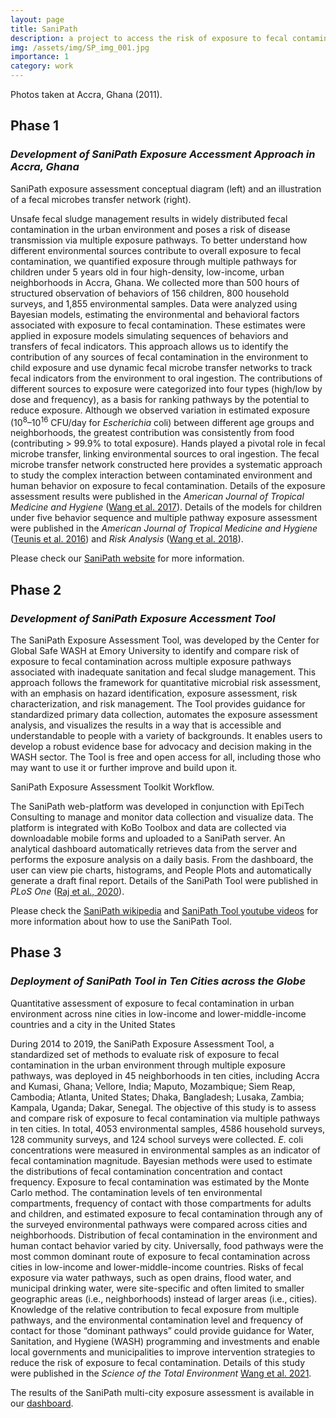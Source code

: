 ```yaml
---
layout: page
title: SaniPath
description: a project to access the risk of exposure to fecal contamination through multiple environmental pathways in urban communities
img: /assets/img/SP_img_001.jpg
importance: 1
category: work
---
```


<div class="row">
    <div class="col-sm mt-3 mt-md-0">
        <img class="img-fluid rounded z-depth-1" src="{{ '/assets/img/SP_Figure5.jpg' | relative_url }}" alt="" title="photo 1"/>
    </div>
    <div class="col-sm mt-3 mt-md-0">
        <img class="img-fluid rounded z-depth-1" src="{{ '/assets/img/SP_Figure6.jpg' | relative_url }}" alt="" title="photo 2"/>
    </div>
    <div class="col-sm mt-3 mt-md-0">
        <img class="img-fluid rounded z-depth-1" src="{{ '/assets/img/SP_Figure7.jpg' | relative_url }}" alt="" title="photo 3"/>
    </div>
</div>
<div class="caption">
    Photos taken at Accra, Ghana (2011).
</div>

## Phase 1
### *Development of SaniPath Exposure Accessment Approach in Accra, Ghana*

<div class="row justify-content-sm-center">
    <div class="col-sm-8 mt-3 mt-md-0">
        <img class="img-fluid rounded z-depth-1" src="{{ '/assets/img/SP_Figure1.png' | relative_url }}" alt="" title="SaniPath Conceptual Diagram"/>
    </div>
    <div class="col-sm-4 mt-3 mt-md-0">
        <img class="img-fluid rounded z-depth-1" src="{{ '/assets/img/SP_Figure2.png' | relative_url }}" alt="" title="Fecal Microbes Transfer Network"/>
    </div>
</div>
<div class="caption">
    SaniPath exposure assessment conceptual diagram (left) and an illustration of a fecal microbes transfer network (right).
</div>

Unsafe fecal sludge management results in widely distributed fecal contamination in the urban environment and poses a risk of disease transmission via multiple exposure pathways. To better understand how different environmental sources contribute to overall exposure to fecal contamination, we quantified exposure through multiple pathways for children under 5 years old in four high-density, low-income, urban neighborhoods in Accra, Ghana. We collected more than 500 hours of structured observation of behaviors of 156 children, 800 household surveys, and 1,855 environmental samples. Data were analyzed using Bayesian models, estimating the environmental and behavioral factors associated with exposure to fecal contamination. These estimates were applied in exposure models simulating sequences of behaviors and transfers of fecal indicators. This approach allows us to identify the contribution of any sources of fecal contamination in the environment to child exposure and use dynamic fecal microbe transfer networks to track fecal indicators from the environment to oral ingestion. The contributions of different sources to exposure were categorized into four types (high/low by dose and frequency), as a basis for ranking pathways by the potential to reduce exposure. Although we observed variation in estimated exposure (10<sup>8</sup>–10<sup>16</sup> CFU/day for *Escherichia* coli) between different age groups and neighborhoods, the greatest contribution was consistently from food (contributing > 99.9% to total exposure). Hands played a pivotal role in fecal microbe transfer, linking environmental sources to oral ingestion. The fecal microbe transfer network constructed here provides a systematic approach to study the complex interaction between contaminated environment and human behavior on exposure to fecal contamination. Details of the exposure assessment results were published in the *American Journal of Tropical Medicine and Hygiene* (<a href="https://www.ajtmh.org/view/journals/tpmd/97/4/article-p1009.xml">Wang et al. 2017</a>). Details of the models for children under five behavior sequence and multiple pathway exposure assessment were published in the *American Journal of Tropical Medicine and Hygiene* (<a href="https://www.ajtmh.org/view/journals/tpmd/94/4/article-p920.xml">Teunis et al. 2016</a>) and *Risk Analysis* (<a href="https://onlinelibrary.wiley.com/doi/full/10.1111/risa.13146">Wang et al. 2018</a>).

Please check our <a href="https://www.sanipath.net/">SaniPath website</a> for more information.

## Phase 2
### *Development of SaniPath Exposure Accessment Tool*

The SaniPath Exposure Assessment Tool, was developed by the Center for Global Safe WASH at Emory University to identify and compare risk of exposure to fecal contamination across multiple exposure pathways associated with inadequate sanitation and fecal sludge management. This approach follows the framework for quantitative microbial risk assessment, with an emphasis on hazard identification, exposure assessment, risk characterization, and risk management. The Tool provides guidance for standardized primary data collection, automates the exposure assessment analysis, and visualizes the results in a way that is accessible and understandable to people with a variety of backgrounds. It enables users to develop a robust evidence base for advocacy and decision making in the WASH sector. The Tool is free and open access for all, including those who may want to use it or further improve and build upon it.

<div class="row">
    <div class="col-sm mt-3 mt-md-0">
        <img class="img-fluid rounded z-depth-1" src="{{ '/assets/img/SP_Figure3.jpg' | relative_url }}" alt="" title="example image"/>
    </div>
</div>
<div class="caption">
    SaniPath Exposure Assessment Toolkit Workflow.
</div>

The SaniPath web-platform was developed in conjunction with EpiTech Consulting to manage and monitor data collection and visualize data. The platform is integrated with KoBo Toolbox and data are collected via downloadable mobile forms and uploaded to a SaniPath server. An analytical dashboard automatically retrieves data from the server and performs the exposure analysis on a daily basis. From the dashboard, the user can view pie charts, histograms, and People Plots and automatically generate a draft final report. Details of the SaniPath Tool were published in *PLoS One* (<a href="https://journals.plos.org/plosone/article/comments?id=10.1371/journal.pone.0234364">Raj et al., 2020</a>).

Please check the <a href="https://sites.google.com/view/sanipathwiki">SaniPath wikipedia</a> and <a href="https://sites.google.com/view/sanipathwiki">SaniPath Tool youtube videos</a> for more information about how to use the SaniPath Tool.

## Phase 3
### *Deployment of SaniPath Tool in Ten Cities across the Globe*

<div class="row">
    <div class="col-sm mt-3 mt-md-0">
        <img class="img-fluid rounded z-depth-1" src="{{ '/assets/img/SP_Figure4.jpg' | relative_url }}" alt="" title="example image"/>
    </div>
</div>
<div class="caption">
    Quantitative assessment of exposure to fecal contamination in urban environment across nine cities in low-income and lower-middle-income countries and a city in the United States
</div>

During 2014 to 2019, the SaniPath Exposure Assessment Tool, a standardized set of methods to evaluate risk of exposure to fecal contamination in the urban environment through multiple exposure pathways, was deployed in 45 neighborhoods in ten cities, including Accra and Kumasi, Ghana; Vellore, India; Maputo, Mozambique; Siem Reap, Cambodia; Atlanta, United States; Dhaka, Bangladesh; Lusaka, Zambia; Kampala, Uganda; Dakar, Senegal. The objective of this study is to assess and compare risk of exposure to fecal contamination via multiple pathways in ten cities. In total, 4053 environmental samples, 4586 household surveys, 128 community surveys, and 124 school surveys were collected. *E.* coli concentrations were measured in environmental samples as an indicator of fecal contamination magnitude. Bayesian methods were used to estimate the distributions of fecal contamination concentration and contact frequency. Exposure to fecal contamination was estimated by the Monte Carlo method. The contamination levels of ten environmental compartments, frequency of contact with those compartments for adults and children, and estimated exposure to fecal contamination through any of the surveyed environmental pathways were compared across cities and neighborhoods. Distribution of fecal contamination in the environment and human contact behavior varied by city. Universally, food pathways were the most common dominant route of exposure to fecal contamination across cities in low-income and lower-middle-income countries. Risks of fecal exposure via water pathways, such as open drains, flood water, and municipal drinking water, were site-specific and often limited to smaller geographic areas (i.e., neighborhoods) instead of larger areas (i.e., cities). Knowledge of the relative contribution to fecal exposure from multiple pathways, and the environmental contamination level and frequency of contact for those “dominant pathways” could provide guidance for Water, Sanitation, and Hygiene (WASH) programming and investments and enable local governments and municipalities to improve intervention strategies to reduce the risk of exposure to fecal contamination. Details of this study were published in the *Science of the Total Environment* <a href="https://www.sciencedirect.com/science/article/pii/S0048969721063518">Wang et al. 2021</a>.

The results of the SaniPath multi-city exposure assessment is available in our <a href="https://www.sanipath.net/results-dashboard">dashboard</a>.
